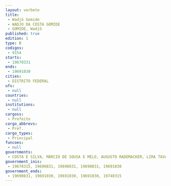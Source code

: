 ```yaml
---
layout: verbete
title:
 - Wadjô Gomide
 - WADJO DA COSTA GOMIDE
 - GOMIDE, Wadjô
published: true
edition: 1  
type: B
codigos: 
 - 9154
starts: 
 - 19670331
ends: 
 - 19691030
cities: 
 - DISTRITO FEDERAL
ufs: 
 - null 
countries: 
 - null 
institutions: 
 - null 
cargoss: 
 - Prefeito
cargo_abbrevs: 
 - Pref.
cargo_types: 
 - Principal
funcoes: 
 - null 
governments: 
 - COSTA E SILVA, MÁRCIO DE SOUSA E MELO, AUGUSTO RADEMACKER, LIRA TAVARES, EMÍLIO GARRASTAZU MÉDICI
government_inis: 
 - 19670315, 19690831, 19690831, 19690831, 19691030
government_ends: 
 - 19690831, 19691030, 19691030, 19691030, 19740315
---
```


